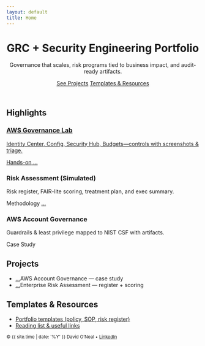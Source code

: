 ```yaml
---
layout: default
title: Home
---
```


<header class="hero">
  <div class="hero__inner">
    <h1>GRC + Security Engineering Portfolio</h1>
    <p class="lead">Governance that scales, risk programs tied to business impact, and audit-ready artifacts.</p>
    <div class="cta-row">
      <a class="btn btn-primary" href="#projects">See Projects</a>
      <a class="btn btn-ghost" href="#resources">Templates & Resources</a>
    </div>
  </div>
</header>

<section id="highlights" class="section">
  <h2>Highlights</h2>
  <div class="card-grid">
    <a class="card" href="{{ '/labs/' | relative_url }}">
      <h3>AWS Governance Lab</h3>
      <p>Identity Center, Config, Security Hub, Budgets—controls with screenshots & triage.</p>
      <span class="pill">Hands-on</span>
    </a>
    <a class="card" href="{{ '/projects/risk-assessment/' | relative_url }}">...</a>
      <h3>Risk Assessment (Simulated)</h3>
      <p>Risk register, FAIR-lite scoring, treatment plan, and exec summary.</p>
      <span class="pill">Methodology</span>
    </a>
    <a class="card" href="{{ '/projects/aws-account-governance/' | relative_url }}">...</a>
      <h3>AWS Account Governance</h3>
      <p>Guardrails & least privilege mapped to NIST CSF with artifacts.</p>
      <span class="pill">Case Study</span>
    </a>
  </div>
</section>

<section id="projects" class="section">
  <h2>Projects</h2>
  <ul class="arrow-list">
    <li><a class="card" href="{{ '/projects/aws-account-governance/' | relative_url }}">...</a>AWS Account Governance — case study</a></li>
    <li><a class="card" href="{{ '/projects/risk-assessment/' | relative_url }}">...</a>Enterprise Risk Assessment — register + scoring</a></li>
  </ul>
</section>

<section id="resources" class="section">
  <h2>Templates & Resources</h2>
  <ul class="arrow-list">
    <li><a href="{{ '/portfolio-templates/' | relative_url }}">Portfolio templates (policy, SOP, risk register)</a></li>
    <li><a href="{{ '/resources/' | relative_url }}">Reading list & useful links</a></li>
  </ul>
</section>

<footer class="site-foot">
  <small>© {{ site.time | date: '%Y' }} David O’Neal • <a href="https://www.linkedin.com/in/david-oneal/" target="_blank" rel="noopener">LinkedIn</a></small>
</footer>
